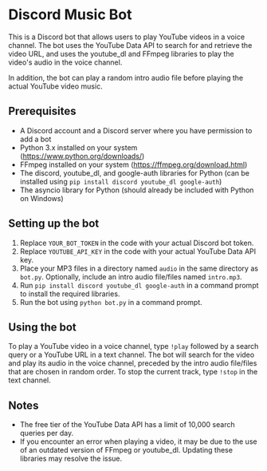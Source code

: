 # Discord Music Bot

This is a Discord bot that allows users to play YouTube videos in a voice channel. The bot uses the YouTube Data API to search for and retrieve the video URL, and uses the youtube_dl and FFmpeg libraries to play the video's audio in the voice channel.

In addition, the bot can play a random intro audio file before playing the actual YouTube video music.

## Prerequisites

- A Discord account and a Discord server where you have permission to add a bot
- Python 3.x installed on your system (https://www.python.org/downloads/)
- FFmpeg installed on your system (https://ffmpeg.org/download.html)
- The discord, youtube_dl, and google-auth libraries for Python (can be installed using `pip install discord youtube_dl google-auth`)
- The asyncio library for Python (should already be included with Python on Windows)

## Setting up the bot

1. Replace `YOUR_BOT_TOKEN` in the code with your actual Discord bot token.
2. Replace `YOUTUBE_API_KEY` in the code with your actual YouTube Data API key.
3. Place your MP3 files in a directory named `audio` in the same directory as `bot.py`. Optionally, include an intro audio file/files named `intro.mp3`.
4. Run `pip install discord youtube_dl google-auth` in a command prompt to install the required libraries.
5. Run the bot using `python bot.py` in a command prompt.

## Using the bot

To play a YouTube video in a voice channel, type `!play` followed by a search query or a YouTube URL in a text channel. The bot will search for the video and play its audio in the voice channel, preceded by the intro audio file/files that are chosen in random order.
To stop the current track, type `!stop` in the text channel.

## Notes

- The free tier of the YouTube Data API has a limit of 10,000 search queries per day.
- If you encounter an error when playing a video, it may be due to the use of an outdated version of FFmpeg or youtube_dl. Updating these libraries may resolve the issue.

